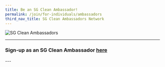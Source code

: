 ```yaml
---
title: Be an SG Clean Ambassador!
permalink: /join/for-individuals/ambassadors
third_nav_title: SG Clean Ambassadors Network
---
```


![SG Clean Ambassadors](/images/volunteer.jpg)

---

### Sign-up as an SG Clean Ambassador [here](https://go.gov.sg/rz3cer) <br>

--- <br>
